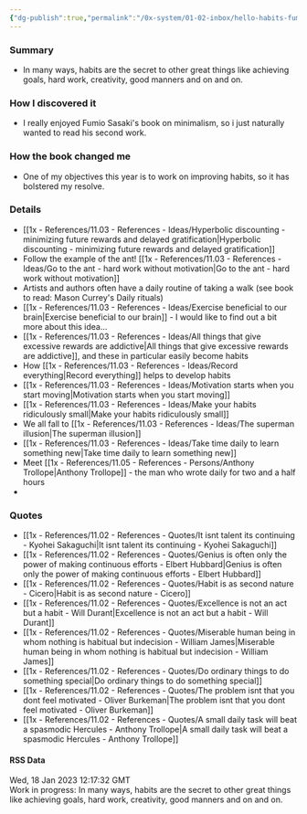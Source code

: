 ```yaml
---
{"dg-publish":true,"permalink":"/0x-system/01-02-inbox/hello-habits-fumio-sasaki/","dgShowBacklinks":false}
---
```



### Summary
- In many ways, habits are the secret to other great things like achieving goals, hard work, creativity, good manners and on and on.

### How I discovered it
- I really enjoyed Fumio Sasaki's book on minimalism, so i just naturally wanted to read his second work.

### How the book changed me
- One of my objectives this year is to work on improving habits, so it has bolstered my resolve.

### Details
- [[1x - References/11.03 - References - Ideas/Hyperbolic discounting - minimizing future rewards and delayed gratification\|Hyperbolic discounting - minimizing future rewards and delayed gratification]]
- Follow the example of the ant! [[1x - References/11.03 - References - Ideas/Go to the ant - hard work without motivation\|Go to the ant - hard work without motivation]]
- Artists and authors often have a daily routine of taking a walk (see book to read: Mason Currey's Daily rituals)
- [[1x - References/11.03 - References - Ideas/Exercise beneficial to our brain\|Exercise beneficial to our brain]] - I would like to find out a bit more about this idea...
- [[1x - References/11.03 - References - Ideas/All things that give excessive rewards are addictive\|All things that give excessive rewards are addictive]], and these in particular easily become habits
- How [[1x - References/11.03 - References - Ideas/Record everything\|Record everything]] helps to develop habits
- [[1x - References/11.03 - References - Ideas/Motivation starts when you start moving\|Motivation starts when you start moving]]
- [[1x - References/11.03 - References - Ideas/Make your habits ridiculously small\|Make your habits ridiculously small]]
- We all fall to [[1x - References/11.03 - References - Ideas/The superman illusion\|The superman illusion]]
- [[1x - References/11.03 - References - Ideas/Take time daily to learn something new\|Take time daily to learn something new]]
- Meet [[1x - References/11.05 - References - Persons/Anthony Trollope\|Anthony Trollope]] - the man who wrote daily for two and a half hours
- 

### Quotes
- [[1x - References/11.02 - References - Quotes/It isnt talent its continuing - Kyohei Sakaguchi\|It isnt talent its continuing - Kyohei Sakaguchi]]
- [[1x - References/11.02 - References - Quotes/Genius is often only the power of making continuous efforts - Elbert Hubbard\|Genius is often only the power of making continuous efforts - Elbert Hubbard]]
- [[1x - References/11.02 - References - Quotes/Habit is as second nature - Cicero\|Habit is as second nature - Cicero]]
- [[1x - References/11.02 - References - Quotes/Excellence is not an act but a habit - Will Durant\|Excellence is not an act but a habit - Will Durant]]
- [[1x - References/11.02 - References - Quotes/Miserable human being in whom nothing is habitual but indecision - William James\|Miserable human being in whom nothing is habitual but indecision - William James]]
- [[1x - References/11.02 - References - Quotes/Do ordinary things to do something special\|Do ordinary things to do something special]]
- [[1x - References/11.02 - References - Quotes/The problem isnt that you dont feel motivated - Oliver Burkeman\|The problem isnt that you dont feel motivated - Oliver Burkeman]]
- [[1x - References/11.02 - References - Quotes/A small daily task will beat a spasmodic Hercules - Anthony Trollope\|A small daily task will beat a spasmodic Hercules - Anthony Trollope]]

#### RSS Data
<div class='date'>
Wed, 18 Jan 2023 12:17:32 GMT
</div>
<div class='description'>
Work in progress:  In many ways, habits are the secret to other great things like achieving goals, hard work, creativity, good manners and on and on.
</div>
